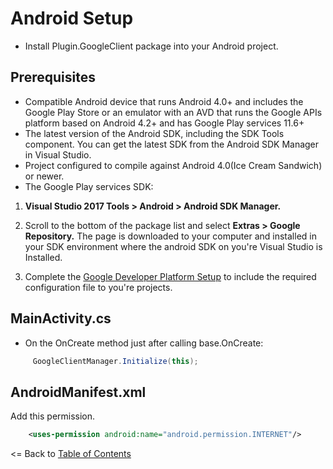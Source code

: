 # Android Setup

* Install Plugin.GoogleClient package into your Android project.

## Prerequisites
- Compatible Android device that runs Android 4.0+ and includes the Google Play Store or an emulator with an AVD that runs the Google APIs platform based on Android 4.2+ and has Google Play services 11.6+
- The latest version of the Android SDK, including the SDK Tools component. You can get the latest SDK from the Android SDK Manager in Visual Studio.
- Project configured to compile against Android 4.0(Ice Cream Sandwich) or newer.
- The Google Play services SDK:
1. **Visual Studio 2017 Tools > Android > Android SDK Manager.**
2. Scroll to the bottom of the package list and select **Extras > Google Repository.** The page is downloaded to your computer and installed in your SDK environment where the android SDK on you're Visual Studio is Installed.

3. Complete the [Google Developer Platform Setup](GoogleDeveloperPlatformSetup.md) to include the required configuration file to you're projects.

## MainActivity.cs

- On the OnCreate method just after calling base.OnCreate:
```cs
     GoogleClientManager.Initialize(this);
```

## AndroidManifest.xml

Add this permission.
```xml
    <uses-permission android:name="android.permission.INTERNET"/>
```


<= Back to [Table of Contents](../README.md)